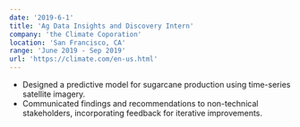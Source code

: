 ```yaml
---
date: '2019-6-1'
title: 'Ag Data Insights and Discovery Intern'
company: 'the Climate Coporation'
location: 'San Francisco, CA'
range: 'June 2019 - Sep 2019'
url: 'https://climate.com/en-us.html'
---
```


- Designed a predictive model for sugarcane production using time-series satellite imagery.
- Communicated findings and recommendations to non-technical stakeholders, incorporating feedback for iterative improvements.
